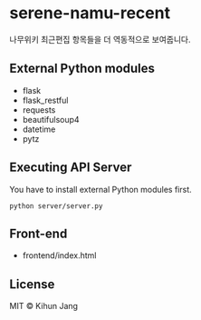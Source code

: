 # serene-namu-recent

나무위키 최근편집 항목들을 더 역동적으로 보여줍니다.

## External Python modules

* flask
* flask_restful
* requests
* beautifulsoup4
* datetime
* pytz

## Executing API Server

You have to install external Python modules first.

```
python server/server.py
```

## Front-end
* frontend/index.html

## License
MIT © Kihun Jang
